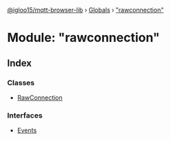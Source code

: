[@igloo15/mqtt-browser-lib](../README.md) › [Globals](../globals.md) › ["rawconnection"](_rawconnection_.md)

# Module: "rawconnection"

## Index

### Classes

* [RawConnection](../classes/_rawconnection_.rawconnection.md)

### Interfaces

* [Events](../interfaces/_rawconnection_.events.md)
